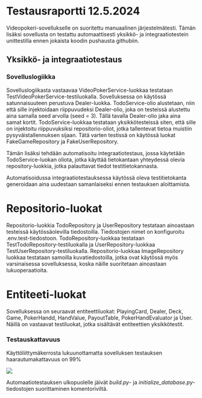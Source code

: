 # Testausraportti 12.5.2024

Videopokeri-sovellukselle on suoritettu manuaalinen järjestelmätesti. Tämän lisäksi sovellusta on testattu automaattisesti yksikkö- ja integraatiotestein unittestilla ennen jokaista koodin pushausta githubiin. 

## Yksikkö- ja integraatiotestaus
### Sovelluslogiikka
Sovelluslogiikasta vastaavaa VideoPokerService-luokkaa testataan TestVideoPokerService-testiluokalla. 
Sovelluksessa on käytössä satunnaisuuteen perustuva Dealer-luokka. TodoService-olio alustetaan, niin että sille injektoidaan riippuvudeksi Dealer-olio, joka on testeissä alustettu aina samalla seed arvolla (seed = 3). Tällä tavalla Dealer-olio jaka aina samat kortit.
TodoService-luokkaa testataan yksikkötesteissä siten, että sille on injektoitu riippuvuksiksi repositorio-oliot, jotka tallentevat tietoa muistiin pysyväistallennuksen sijaan. Tätä varten testissä on käytössä luokat FakeGameRepository ja FakeUserRepository.

Tämän lisäksi tehdään automatisoitu integraatiotestaus, jossa käytetään TodoService-luokan oliota, jotka käyttää tietokantaan yhteydessä olevia repository-luokkia, jotka palauttavat tiedot testitietokannasta.

Automatisoidussa integraatiotestauksessa käytössä oleva testitietokanta generoidaan aina uudestaan samanlaiseksi ennen testauksen aloittamista.

# Repositorio-luokat
Repositorio-luokkia TodoRepository ja UserRepository testataan ainoastaan testeissä käytössäolevilla tiedostoilla. Tiedostojen nimet on konfiguroitu .env.test-tiedostoon. TodoRepository-luokkaa testataan TestTodoRepository-testiluokalla ja UserRepository-luokkaa TestUserRepository-testiluokalla.
Repositorio-luokkaa ImageRepository luokkaa testataan samoilla kuvatiedostoilla, jotka ovat käytössä myös varsinaisessa sovelluksessa, koska näille suoritetaan ainoastaan lukuoperaatioita.

# Entiteeti-luokat
Sovelluksessa on seuraavat entiteettiluokat: PlayingCard, Dealer, Deck, Game, PokerHandd, HandValue, PayoutTable, PokerHandEvaluator ja User. Näillä on vastaavat testiluokat, jotka sisältävät entiteettien yksikkötestit.


### Testauskattavuus
Käyttöliittymäkerrosta lukuunottamatta sovelluksen testauksen haarautumakattavuus on 99%

![](./kuvat/testuas-testikattavuus.png)

Automaatiotestauksen ulkopuolelle jäivät _build.py_- ja _initialize\_database.py_-tiedostojen suorittaminen komentoriviltä.
